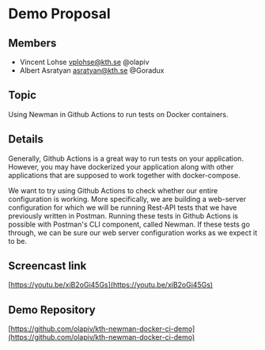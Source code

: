 # Demo Proposal

## Members

- Vincent Lohse vplohse@kth.se @olapiv
- Albert Asratyan asratyan@kth.se @Goradux

## Topic

Using Newman in Github Actions to run tests on Docker containers.

## Details

Generally, Github Actions is a great way to run tests on your application. However, you may have dockerized your application along with other applications that are supposed to work together with docker-compose.

We want to try using Github Actions to check whether our entire configuration is working. More specifically, we are building a web-server configuration for which we will be running Rest-API tests that we have previously written in Postman. Running these tests in Github Actions is possible with Postman's CLI component, called Newman. If these tests go through, we can be sure our web server configuration works as we expect it to be.

## Screencast link

[https://youtu.be/xiB2oGi45Gs](https://youtu.be/xiB2oGi45Gs)

## Demo Repository

[https://github.com/olapiv/kth-newman-docker-ci-demo](https://github.com/olapiv/kth-newman-docker-ci-demo)
